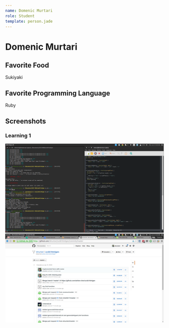 ```yaml
---
name: Domenic Murtari
role: Student
template: person.jade
---
```


Domenic Murtari
===============

## Favorite Food

Sukiyaki

## Favorite Programming Language

Ruby

## Screenshots

### Learning 1

<img src="milestone1.png" style="width: 1000px;"/>
<img src="milestone2.png" style="width: 1000px;"/>